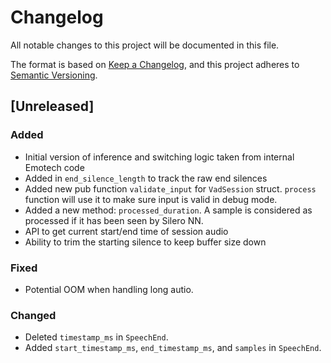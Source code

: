 # Changelog

All notable changes to this project will be documented in this file.

The format is based on [Keep a Changelog](https://keepachangelog.com/en/1.1.0/),
and this project adheres to [Semantic Versioning](https://semver.org/spec/v2.0.0.html).

## [Unreleased]
### Added
- Initial version of inference and switching logic taken from internal Emotech
code
- Added in `end_silence_length` to track the raw end silences
- Added new pub function `validate_input` for `VadSession` struct. `process` function will use it to make sure input is valid in debug mode.
- Added a new method: `processed_duration`. A sample is considered as processed if it has been seen by Silero NN.
- API to get current start/end time of session audio
- Ability to trim the starting silence to keep buffer size down

### Fixed
- Potential OOM when handling long autio.

### Changed
- Deleted `timestamp_ms` in `SpeechEnd`.
- Added `start_timestamp_ms`, `end_timestamp_ms`, and `samples` in `SpeechEnd`.

